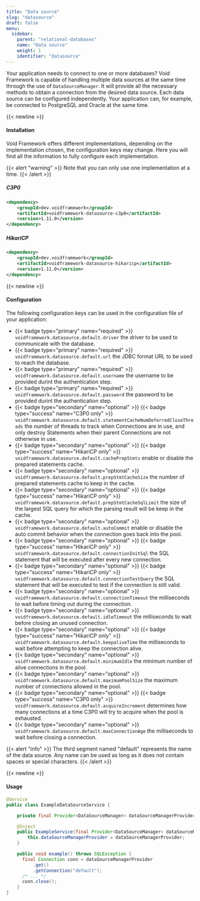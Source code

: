 ```yaml
---
title: "Data source"
slug: "datasource"
draft: false
menu:
  sidebar:
    parent: "relational-databases"
    name: "Data source"
    weight: 1
    identifier: "datasource"
---
```


Your application needs to connect to one or more databases? Void Framework is capable of handling multiple data sources at the same time through the use of `DataSourceManager`. It will provide all the necessary methods to obtain a connection from the desired data source. Each data source can be configured independently. Your application can, for example, be connected to PostgreSQL and Oracle at the same time.



{{< newline >}}
#### Installation

Void Framework offers different implementations, depending on the implementation chosen, the configuration keys may change. Here you will find all the information to fully configure each implementation.

{{< alert "warning" >}}
Note that you can only use one implementation at a time.
{{< /alert >}}

##### C3P0
```xml
<dependency>
    <groupId>dev.voidframework</groupId>
    <artifactId>voidframework-datasource-c3p0</artifactId>
    <version>1.11.0</version>
</dependency>
```


##### HikariCP
```xml
<dependency>
    <groupId>dev.voidframework</groupId>
    <artifactId>voidframework-datasource-hikaricp</artifactId>
    <version>1.11.0</version>
</dependency>
```

{{< newline >}}
#### Configuration

The following configuration keys can be used in the configuration file of your application:

* {{< badge type="primary" name="required" >}} `voidframework.datasource.default.driver` the driver to be used to communicate with the database.
* {{< badge type="primary" name="required" >}} `voidframework.datasource.default.url` the JDBC format URL to be used to reach the database.
* {{< badge type="primary" name="required" >}} `voidframework.datasource.default.username` the username to be provided durint the authentication step.
* {{< badge type="primary" name="required" >}} `voidframework.datasource.default.password` the password to be provided durint the authentication step.
* {{< badge type="secondary" name="optional" >}} {{< badge type="success" name="C3P0 only" >}} `voidframework.datasource.default.statementCacheNumDeferredCloseThreads` the number of threads to track when Connections are in use, and only destroy Statements when their parent Connections are not otherwise in use.
* {{< badge type="secondary" name="optional" >}} {{< badge type="success" name="HikariCP only" >}} `voidframework.datasource.default.cachePrepStmts` enable or disable the prepared statements cache.
* {{< badge type="secondary" name="optional" >}} `voidframework.datasource.default.prepStmtCacheSize` the number of prepared statements cache to keep in the cache.
* {{< badge type="secondary" name="optional" >}} {{< badge type="success" name="HikariCP only" >}} `voidframework.datasource.default.prepStmtCacheSqlLimit` the size of the largest SQL query for which the parsing result will be keep in the cache.
* {{< badge type="secondary" name="optional" >}} `voidframework.datasource.default.autoCommit` enable or disable the auto commit behavior when the connection goes back into the pool.
* {{< badge type="secondary" name="optional" >}} {{< badge type="success" name="HikariCP only" >}} `voidframework.datasource.default.connectionInitSql` the SQL statement that will be executed after every new connection.
* {{< badge type="secondary" name="optional" >}} {{< badge type="success" name="HikariCP only" >}} `voidframework.datasource.default.connectionTestQuery` the SQL statement that will be executed to test if the connection is still valid.
* {{< badge type="secondary" name="optional" >}} `voidframework.datasource.default.connectionTimeout` the milliseconds to wait before timing out during the connection.
* {{< badge type="secondary" name="optional" >}} `voidframework.datasource.default.idleTimeout` the milliseconds to wait before closing an unused connection.
* {{< badge type="secondary" name="optional" >}} {{< badge type="success" name="HikariCP only" >}} `voidframework.datasource.default.keepaliveTime` the milliseconds to wait before attempting to keep the connection alive.
* {{< badge type="secondary" name="optional" >}} `voidframework.datasource.default.minimumIdle` the minimum number of alive connections in the pool.
* {{< badge type="secondary" name="optional" >}} `voidframework.datasource.default.maximumPoolSize` the maximum number of connections allowed in the pool.
* {{< badge type="secondary" name="optional" >}} {{< badge type="success" name="C3P0 only" >}} `voidframework.datasource.default.acquireIncrement` determines how many connections at a time C3P0 will try to acquire when the pool is exhausted.
* {{< badge type="secondary" name="optional" >}} `voidframework.datasource.default.maxConnectionAge` the milliseconds to wait before closing a connection.

{{< alert "info" >}}
The third segment named "default" represents the name of the data source. Any name can be used as long as it does not contain spaces or special characters.
{{< /alert >}}


{{< newline >}}
#### Usage

```java
@Service
public class ExampleDataSourceService {

    private final Provider<DataSourceManager> dataSourceManagerProvider;

    @Inject
    public ExampleService(final Provider<DataSourceManager> dataSourceManagerProvider) {
        this.dataSourceManagerProvider = dataSourceManagerProvider;
    }

    public void example() throws SQLException {
      final Connection conn = dataSourceManagerProvider
          .get()
          .getConnection("default");
      /* ... */
      conn.close();
    }
}
```
